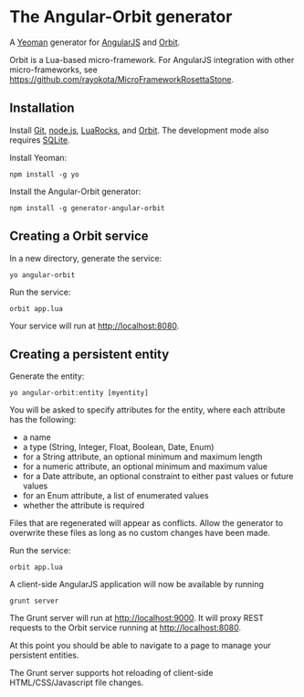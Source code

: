 # The Angular-Orbit generator 

A [Yeoman](http://yeoman.io) generator for [AngularJS](http://angularjs.org) and [Orbit](http://keplerproject.github.io/orbit/).

Orbit is a Lua-based micro-framework.  For AngularJS integration with other micro-frameworks, see https://github.com/rayokota/MicroFrameworkRosettaStone.

## Installation

Install [Git](http://git-scm.com), [node.js](http://nodejs.org), [LuaRocks](http://luarocks.org/), and [Orbit](http://keplerproject.github.io/orbit/).  The development mode also requires [SQLite](http://www.sqlite.org).

Install Yeoman:

    npm install -g yo

Install the Angular-Orbit generator:

    npm install -g generator-angular-orbit

## Creating a Orbit service

In a new directory, generate the service:

    yo angular-orbit

Run the service:

    orbit app.lua

Your service will run at [http://localhost:8080](http://localhost:8080).


## Creating a persistent entity

Generate the entity:

    yo angular-orbit:entity [myentity]

You will be asked to specify attributes for the entity, where each attribute has the following:

- a name
- a type (String, Integer, Float, Boolean, Date, Enum)
- for a String attribute, an optional minimum and maximum length
- for a numeric attribute, an optional minimum and maximum value
- for a Date attribute, an optional constraint to either past values or future values
- for an Enum attribute, a list of enumerated values
- whether the attribute is required

Files that are regenerated will appear as conflicts.  Allow the generator to overwrite these files as long as no custom changes have been made.

Run the service:

    orbit app.lua
    
A client-side AngularJS application will now be available by running

	grunt server
	
The Grunt server will run at [http://localhost:9000](http://localhost:9000).  It will proxy REST requests to the Orbit service running at [http://localhost:8080](http://localhost:8080).

At this point you should be able to navigate to a page to manage your persistent entities.  

The Grunt server supports hot reloading of client-side HTML/CSS/Javascript file changes.


